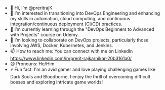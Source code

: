 - 👋 Hi, I’m @preritrajK
- 👀 I’m interested in transitioning into DevOps Engineering and enhancing my skills in automation, cloud computing, and continuous integration/continuous deployment (CI/CD) practices.
- 🌱 I’m currently learning through the "DevOps Beginners to Advanced with Projects" course on Udemy.
- 💞️ I’m looking to collaborate on DevOps projects, particularly those involving AWS, Docker, Kubernetes, and Jenkins.
- 📫 How to reach me: You can connect with me on LinkedIn https://www.linkedin.com/in/prerit-rajkarnikar-20b3161a0/
- 😄 Pronouns: He/Him
- ⚡ Fun fact: I'm an avid gamer and love playing challenging games like Dark Souls and Bloodborne. I enjoy the thrill of overcoming difficult bosses and exploring intricate game worlds!
